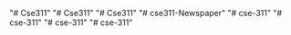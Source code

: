 "# Cse311" 
"# Cse311" 
"# Cse311" 
"# cse311-Newspaper" 
"# cse-311" 
"# cse-311" 
"# cse-311" 
"# cse-311" 
